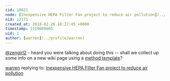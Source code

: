 ```yaml
---
cid: 18621
node: [Inexpensive HEPA Filter Fan project to reduce air pollution](../notes/Melissa/08-26-2015/inexpensive-hepa-filter-fan-project-to-reduce-air-pollution)
nid: 12171
created_at: 2018-02-26 18:27:45 +0000
timestamp: 1519669665
uid: 1
author: [warren](../profile/warren)
---
```


[@zengirl2](/profile/zengirl2) - heard you were talking about doing this -- shall we collect up some info on a new wiki page using a [method template](/wiki-templates)?  

[warren](../profile/warren) replying to: [Inexpensive HEPA Filter Fan project to reduce air pollution](../notes/Melissa/08-26-2015/inexpensive-hepa-filter-fan-project-to-reduce-air-pollution)

